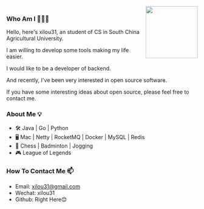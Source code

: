 <img align="right" height="137px" src="https://github-readme-stats.vercel.app/api?username=xilou31&hide_title=true&hide_border=true&count_privare=true&show_icons=true&include_all_commits=true&line_height=21&bg_color=0,EC6C6C,FFD479,FFFC79,73FA79&theme=graywhite&locale=cn" />

### Who Am I 👨🏻‍💻

Hello, here's xilou31, an student of CS in South China Agricultural University.

I am willing to develop some tools making my life easier. 

I would like to be a developer of backend.

And recently, I've been very interested in open source software.

If you have some interesting ideas about open source, please feel free to contact me.

### About Me 💡

- 🛠️  Java  | Go | Python
- 🖥️  Mac   | Netty | RocketMQ | Docker | MySQL | Redis
- 🎲  Chess | Badminton | Jogging
- 🎮  League of Legends

### How To Contact Me 📫

+ Email:   xilou31@gmail.com
+ Wechat:  xilou31
+ Github:  Right Here😊
